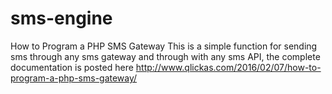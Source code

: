 # sms-engine
How to Program a PHP SMS Gateway
This is a simple function for sending sms through any sms gateway and through with any sms API, the complete documentation is posted here http://www.qlickas.com/2016/02/07/how-to-program-a-php-sms-gateway/
